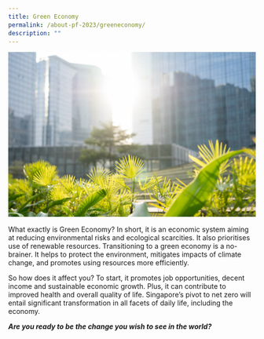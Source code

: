 ```yaml
---
title: Green Economy
permalink: /about-pf-2023/greeneconomy/
description: ""
---
```

![](/images/PF%202023/About%20PF%202023/green%20economy.jpg)

What exactly is Green Economy? In short, it is an economic system aiming at reducing environmental risks and ecological scarcities. It also prioritises use of renewable resources. Transitioning to a green economy is a no-brainer. It helps to protect the environment, mitigates impacts of climate change, and promotes using resources more efficiently.

So how does it affect you? To start, it promotes job opportunities, decent income and sustainable economic growth. Plus, it can contribute to improved health and overall quality of life. Singapore’s pivot to net zero will entail significant transformation in all facets of daily life, including the economy.

**_Are you ready to be the change you wish to see in the world?_**